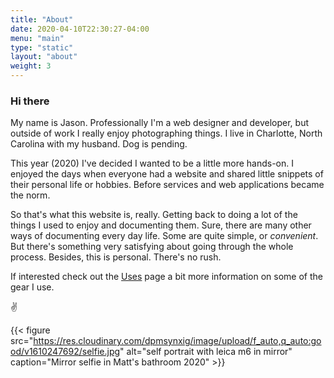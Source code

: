```yaml
---
title: "About"
date: 2020-04-10T22:30:27-04:00
menu: "main"
type: "static"
layout: "about"
weight: 3
---
```


### Hi there

My name is Jason. Professionally I'm a web designer and developer, but outside of work I really enjoy photographing things. I live in Charlotte, North Carolina with my husband. Dog is pending.

This year (2020) I've decided I wanted to be a little more hands-on. I enjoyed the days when everyone had a website and shared little snippets of their personal life or hobbies. Before services and web applications became the norm. 

So that's what this website is, really. Getting back to doing a lot of the things I used to enjoy and documenting them. Sure, there are many other ways of documenting every day life. Some are quite simple, or _convenient_. But there's something very satisfying about going through the whole process. Besides, this is personal. There's no rush.

If interested check out the [Uses](/uses) page a bit more information on some of the gear I use.

✌️

{{< figure src="https://res.cloudinary.com/dpmsynxig/image/upload/f_auto,q_auto:good/v1610247692/selfie.jpg" alt="self portrait with leica m6 in mirror" caption="Mirror selfie in Matt's bathroom 2020" >}}
